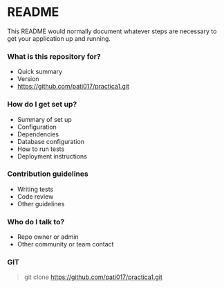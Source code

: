 # README #

This README would normally document whatever steps are necessary to get your application up and running.

### What is this repository for? ###

* Quick summary
* Version
* https://github.com/pati017/practica1.git

### How do I get set up? ###

* Summary of set up
* Configuration
* Dependencies
* Database configuration
* How to run tests
* Deployment instructions

### Contribution guidelines ###

* Writing tests
* Code review
* Other guidelines

### Who do I talk to? ###

* Repo owner or admin
* Other community or team contact

### GIT

> git clone https://github.com/pati017/practica1.git